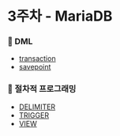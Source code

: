 # 3주차 - MariaDB

### 🔎 DML

- [transaction]()
- [savepoint]()

### 🔎 절차적 프로그래밍

- [DELIMITER]()
- [TRIGGER]()
- [VIEW]()